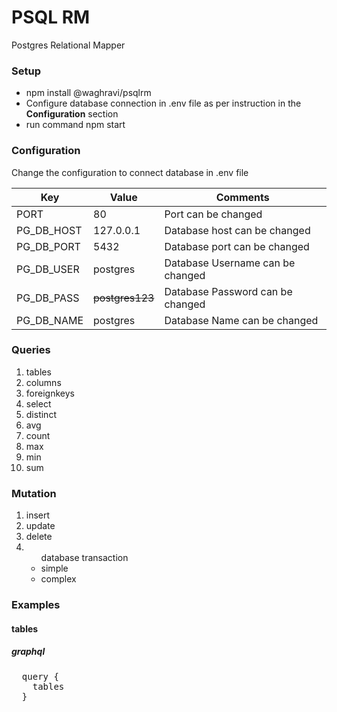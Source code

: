 # PSQL RM
Postgres Relational Mapper

### Setup
<ul>
  <li>npm install @waghravi/psqlrm</li>
  <li>Configure database connection in .env file as per instruction in the <b>Configuration</b> section</li>
  <li>run command npm start</li>
</ul>

### Configuration
Change the configuration to connect database in .env file
<table>
  <thead>
    <tr>
      <th>Key</th>
      <th>Value</th>
      <th>Comments</th>
    </tr>
  </thead>
  <tbody>
    <tr>
      <td>
        PORT
      </td>
      <td>
        80
      </td>
      <td>
        Port can be changed
      </td>
    </tr>
    <tr>
      <td>
        PG_DB_HOST
      </td>
      <td>
        127.0.0.1
      </td>
      <td>
        Database host can be changed
      </td>
    </tr>
    <tr>
      <td>
        PG_DB_PORT
      </td>
      <td>
        5432
      </td>
      <td>
        Database port can be changed
      </td>
    </tr>
    <tr>
      <td>
        PG_DB_USER
      </td>
      <td>
        postgres
      </td>
      <td>
        Database Username can be changed
      </td>
    </tr>
    <tr>
      <td>
        PG_DB_PASS
      </td>
      <td>
        <strike>postgres123</strike>
      </td>
      <td>
        Database Password can be changed
      </td>
    </tr>
    <tr>
      <td>
        PG_DB_NAME
      </td>
      <td>
        postgres
      </td>
      <td>
        Database Name can be changed
      </td>
    </tr>
  </tbody>
</table>

### Queries
<ol>
  <li>tables</li>
  <li>columns</li>
  <li>foreignkeys</li>
  <li>select</li>
  <li>distinct</li>
  <li>avg</li>
  <li>count</li>
  <li>max</li>
  <li>min</li>
  <li>sum</li>
</ol>

### Mutation
<ol>
  <li>insert</li>
  <li>update</li>
  <li>delete</li>
  <li>
    <ul>
      database transaction
      <li>simple</li>
      <li>complex</li>
    </ul>
  </li>
</ol>

### Examples
#### tables
##### graphql
<pre>
  query {
    tables
  }
</pre>